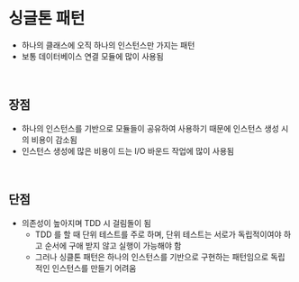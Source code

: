 # 싱글톤 패턴
- 하나의 클래스에 오직 하나의 인스턴스만 가지는 패턴
- 보통 데이터베이스 연결 모듈에 많이 사용됨

</br>

## 장점

- 하나의 인스턴스를 기반으로 모듈들이 공유하여 사용하기 때문에 인스턴스 생성 시의 비용이 감소됨
- 인스턴스 생성에 많은 비용이 드는 I/O 바운드 작업에 많이 사용됨

</br>

## 단점

- 의존성이 높아지며 TDD 시 걸림돌이 됨
    - TDD 를 할 때 단위 테스트를 주로 하며, 단위 테스트는 서로가 독립적이여야 하고 순서에 구애 받지 않고 실행이 가능해야 함
    - 그러나 싱클톤 패턴은 하나의 인스턴스를 기반으로 구현하는 패턴임으로 독립적인 인스턴스를 만들기 어려움
